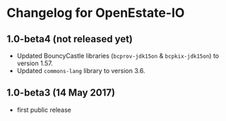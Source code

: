 Changelog for OpenEstate-IO
===========================


1.0-beta4 (not released yet)
----------------------------

-   Updated BouncyCastle libraries (`bcprov-jdk15on` & `bcpkix-jdk15on`) to version 1.57.
-   Updated `commons-lang` library to version 3.6.


1.0-beta3 (14 May 2017)
-----------------------

-   first public release
